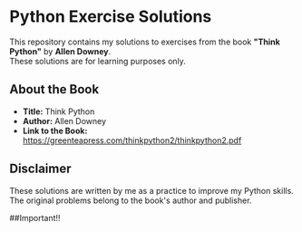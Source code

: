 # Python Exercise Solutions

This repository contains my solutions to exercises from the book **"Think Python"** by **Allen Downey**.  
These solutions are for learning purposes only.  

## About the Book
- **Title:** Think Python  
- **Author:** Allen Downey
- **Link to the Book:** https://greenteapress.com/thinkpython2/thinkpython2.pdf


## Disclaimer
These solutions are written by me as a practice to improve my Python skills. The original problems belong to the book's author and publisher. 


##Important<text color:red>!!</text>

